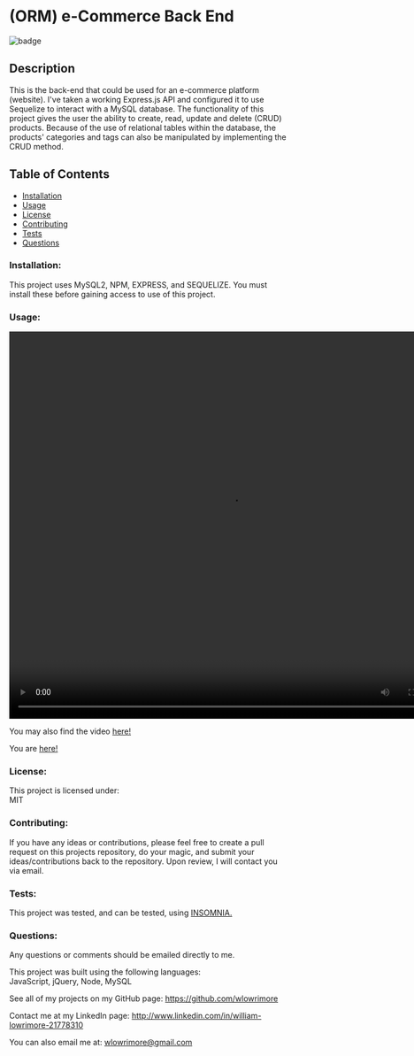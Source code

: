 # (ORM) e-Commerce Back End

![badge](https://img.shields.io/badge/license-MIT-purple)<br />

## Description
This is the back-end that could be used for an e-commerce platform (website). I've taken a working Express.js API and configured it to use Sequelize to interact with a MySQL database. The functionality of this project gives the user the ability to create, read, update and delete (CRUD) products. Because of the use of relational tables within the database, the products' categories and tags can also be manipulated by implementing the CRUD method.

  ## Table of Contents
  - [Installation](#installation)
  - [Usage](#usage)
  - [License](#license)
  - [Contributing](#contributing)
  - [Tests](#tests)
  - [Questions](#questions)

  ### Installation:
  This project uses MySQL2, NPM, EXPRESS, and SEQUELIZE.  You must install these before gaining access to use of this project.
  
  ### Usage:
  <video width= "800" height= "700" controls src= "assets\video\ecommerce_backEnd.mp4"></video>

  You may also find the video <a href= "https://drive.google.com/file/d/12GR--8-6DJnkSRy_eN3sDS4VoEaKtWCW/view" target= "_blank" rel= "noreferrer">here!</a>

  You are <a href= "https://github.com/wlowrimore/vandy_bc_2022_eCommerce_chlng-13" target= "_blank" rel= "no referrer">here!</a>

  ### License:
  This project is licensed under:<br />
  MIT

  ### Contributing:
  If you have any ideas or contributions, please feel free to create a pull request on this projects repository, do your magic, and submit your ideas/contributions back to the repository.  Upon review, I will contact you via email.

  ### Tests:
  This project was tested, and can be tested, using <a href= "https://insomnia.rest/download" target= "_bland" rel= "noreferrer">INSOMNIA.</a>
  

  ### Questions:
  Any questions or comments should be emailed directly to me.<br />

  This project was built using the following languages:<br />
   JavaScript, jQuery, Node, MySQL 
  
  See all of my projects on my GitHub page: https://github.com/wlowrimore

  Contact me at my LinkedIn page: http://www.linkedin.com/in/william-lowrimore-21778310

  You can also email me at: wlowrimore@gmail.com
    
